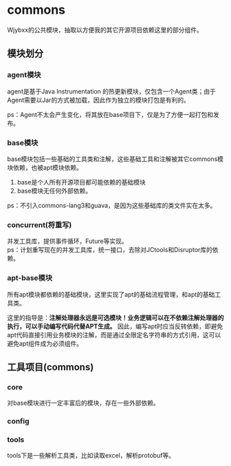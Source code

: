 # commons

Wjybxx的公共模块，抽取以方便我的其它开源项目依赖这里的部分组件。

## 模块划分

### agent模块

agent是基于Java Instrumentation 的热更新模块，仅包含一个Agent类；由于Agent需要以Jar的方式被加载，因此作为独立的模块打包是有利的。

ps：Agent不太会产生变化，将其放在base项目下，仅是为了方便一起打包和发布。

### base模块

base模块包括一些基础的工具类和注解，这些基础工具和注解被其它commons模块依赖，也被apt模块依赖。

1. base是个人所有开源项目都可能依赖的基础模块
2. base模块无任何外部依赖。

ps：不引入commons-lang3和guava，是因为这些基础库的类文件实在太多。

### concurrent(将重写)

并发工具库，提供事件循环，Future等实现。  
ps：计划重写现在的并发工具库，统一接口，去除对JCtools和Disruptor库的依赖。

### apt-base模块

所有apt模块都依赖的基础模块，这里实现了apt的基础流程管理，和apt的基础工具类。

这里的指导是：**注解处理器永远是可选模块！业务逻辑可以在不依赖注解处理器的执行，可以手动编写代码代替APT生成。**
因此，编写apt时应当反转依赖，即避免apt代码直接引用业务模块的注解，而是通过全限定名字符串的方式引用，这可以避免apt组件成为必须组件。

## 工具项目(commons)

### core

对base模块进行一定丰富后的模块，存在一些外部依赖。

### config


### tools

tools下是一些解析工具类，比如读取excel，解析protobuf等。
